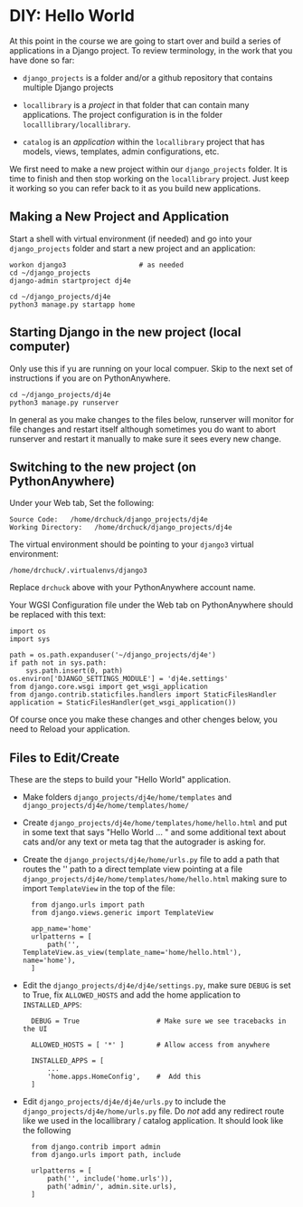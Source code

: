 DIY: Hello World
================

At this point in the course we are going to start over and build a series of
applications in a Django project.  To review terminology, in the work that you
have done so far:

* `django_projects` is a folder and/or a github repository that contains multiple
Django projects

* `locallibrary` is a *project* in that folder that can contain many applications.  The
project configuration is in the folder `localllibrary/locallibrary`.

* `catalog` is an *application* within the `locallibrary` project that has models,
views, templates, admin configurations, etc.

We first need to make a new project within our `django_projects` folder.   It is time
to finish and then stop working on the `locallibrary` project.
Just keep it working so you can refer back to it as you build new applications.

Making a New Project and Application
-------------------------------------

Start a shell with virtual environment (if needed) and go into your `django_projects` folder
and start a new project and an application:

    workon django3                  # as needed
    cd ~/django_projects
    django-admin startproject dj4e

    cd ~/django_projects/dj4e
    python3 manage.py startapp home

Starting Django in the new project (local computer)
---------------------------------------------------

Only use this if yu are running on your local compuer.  Skip to the
next set of instructions if you are on PythonAnywhere.

    cd ~/django_projects/dj4e
    python3 manage.py runserver

In general as you make changes to the files below, runserver will monitor
for file changes and restart itself although sometimes you do want to abort
runserver and restart it manually to make sure it sees every new change.

Switching to the new project (on PythonAnywhere)
------------------------------------------------

Under your Web tab, Set the following:

    Source Code:   /home/drchuck/django_projects/dj4e
    Working Directory:   /home/drchuck/django_projects/dj4e

The virtual environment should be pointing to your `django3` virtual environment:

    /home/drchuck/.virtualenvs/django3

Replace `drchuck` above with your PythonAnywhere account name.

Your WGSI Configuration file under the Web tab on PythonAnywhere
should be replaced with this text:

    import os
    import sys

    path = os.path.expanduser('~/django_projects/dj4e')
    if path not in sys.path:
        sys.path.insert(0, path)
    os.environ['DJANGO_SETTINGS_MODULE'] = 'dj4e.settings'
    from django.core.wsgi import get_wsgi_application
    from django.contrib.staticfiles.handlers import StaticFilesHandler
    application = StaticFilesHandler(get_wsgi_application())

Of course once you make these changes and other chenges below,
you need to Reload your application.

Files to Edit/Create
--------------------

These are the steps to build your "Hello World" application.

* Make folders `django_projects/dj4e/home/templates` and `django_projects/dj4e/home/templates/home/`

* Create `django_projects/dj4e/home/templates/home/hello.html` and put in some text that says "Hello World ... " and
some additional text about cats and/or any text or meta tag
that the autograder is asking for.

* Create the `django_projects/dj4e/home/urls.py` file to add a path that routes the '' path to a direct template view
pointing at a file `django_projects/dj4e/home/templates/home/hello.html` making sure to import `TemplateView` in the top
of the file:

        from django.urls import path
        from django.views.generic import TemplateView

        app_name='home'
        urlpatterns = [
            path('', TemplateView.as_view(template_name='home/hello.html'), name='home'),
        ]   

* Edit the `django_projects/dj4e/dj4e/settings.py`, make sure `DEBUG` is set to True, fix `ALLOWED_HOSTS` and add the home 
application to `INSTALLED_APPS`:

        DEBUG = True                   # Make sure we see tracebacks in the UI

        ALLOWED_HOSTS = [ '*' ]        # Allow access from anywhere

        INSTALLED_APPS = [
            ...
            'home.apps.HomeConfig',    #  Add this
        ]


* Edit `django_projects/dj4e/dj4e/urls.py` to include the `django_projects/dj4e/home/urls.py` file.  Do *not* add any redirect
route like we used in the locallibrary / catalog application.  It should look like the following

        from django.contrib import admin
        from django.urls import path, include

        urlpatterns = [
            path('', include('home.urls')),
            path('admin/', admin.site.urls),
        ]

